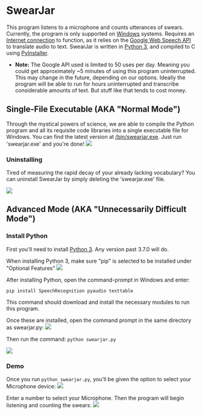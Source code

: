 # SwearJar
This program listens to a microphone and counts utterances of swears. Currently, the program is only supported on [Windows](https://www.microsoft.com/en-us/windows) systems. Requires an [Internet connection](https://simple.wikipedia.org/wiki/Internet) to function, as it relies on the [Google Web Speech API](https://www.google.com/chrome/demos/speech.html) to translate audio to text. SwearJar is written in [Python 3](https://www.python.org/downloads/), and compiled to C using [PyInstaller](https://www.pyinstaller.org/).

+ **Note:** The Google API used is limited to 50 uses per day. Meaning you could get approximately ~5 minutes of using this program uninterrupted. This may change in the future, depending on our options. Ideally the program will be able to run for hours uninterrupted and transcribe considerable amounts of text. But stuff like that tends to cost money. 

## Single-File Executable (AKA "Normal Mode")
Through the mystical powers of science, we are able to compile the Python program and all its requisite code libraries into a single executable file for Windows. You can find the latest version at [/bin/swearjar.exe](https://github.com/rudyharrelson/swearjar/raw/master/bin/swearjar.exe). Just run 'swearjar.exe' and you're done!
![](https://i.imgur.com/jzR0lHd.png)

### Uninstalling
Tired of measuring the rapid decay of your already lacking vocabulary? You can uninstall SwearJar by simply deleting the 'swearjar.exe' file. 

![](https://i.imgur.com/5lQ5VQc.png)

## Advanced Mode (AKA "Unnecessarily Difficult Mode")
### Install Python 
First you'll need to install [Python 3](https://www.python.org/downloads/). Any version past 3.7.0 will do. 

When installing Python 3, make sure "pip" is selected to be installed under "Optional Features"
![](https://i.imgur.com/NhE3hKR.png)

After installing Python, open the command-prompt in Windows and enter:

```pip install SpeechRecognition pyaudio texttable```

This command should download and install the necessary modules to run this program. 

Once these are installed, open the command prompt in the same directory as swearjar.py:
![](https://i.imgur.com/FfEtSCk.png)

Then run the command:
```python swearjar.py```


![](https://i.imgur.com/UUniG6E.png)

### Demo
Once you run ```python swearjar.py```, you'll be given the option to select your Microphone device:
![](https://i.imgur.com/CvCTikI.png)

Enter a number to select your Microphone. Then the program will begin listening and counting the swears:
![](https://i.imgur.com/Ftu5ENl.png)

